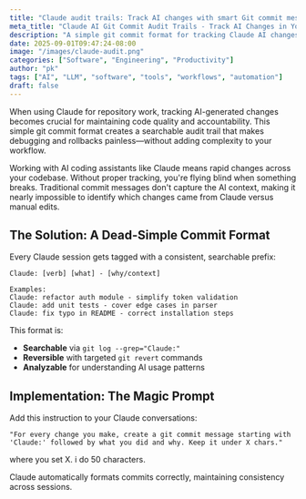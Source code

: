 ```yaml
---
title: "Claude audit trails: Track AI changes with smart Git commit messages"
meta_title: "Claude AI Git Commit Audit Trails - Track AI Changes in Your Codebase"
description: "A simple git commit format for tracking Claude AI changes in your codebase. Create searchable audit trails that make debugging and rollbacks painless."
date: 2025-09-01T09:47:24-08:00
image: "/images/claude-audit.png"
categories: ["Software", "Engineering", "Productivity"]
author: "pk"
tags: ["AI", "LLM", "software", "tools", "workflows", "automation"]
draft: false
---
```



When using Claude for repository work, tracking AI-generated changes becomes crucial for maintaining code quality and accountability. This simple git commit format creates a searchable audit trail that makes debugging and rollbacks painless—without adding complexity to your workflow.

Working with AI coding assistants like Claude means rapid changes across your codebase. Without proper tracking, you're flying blind when something breaks. Traditional commit messages don't capture the AI context, making it nearly impossible to identify which changes came from Claude versus manual edits.

## The Solution: A Dead-Simple Commit Format

Every Claude session gets tagged with a consistent, searchable prefix:

```
Claude: [verb] [what] - [why/context]

Examples:
Claude: refactor auth module - simplify token validation
Claude: add unit tests - cover edge cases in parser
Claude: fix typo in README - correct installation steps
```

This format is:
- **Searchable** via `git log --grep="Claude:"`
- **Reversible** with targeted `git revert` commands
- **Analyzable** for understanding AI usage patterns

## Implementation: The Magic Prompt

Add this instruction to your Claude conversations:

```
"For every change you make, create a git commit message starting with 'Claude:' followed by what you did and why. Keep it under X chars."
```
where you set X. i do 50 characters.

Claude automatically formats commits correctly, maintaining consistency across sessions.
